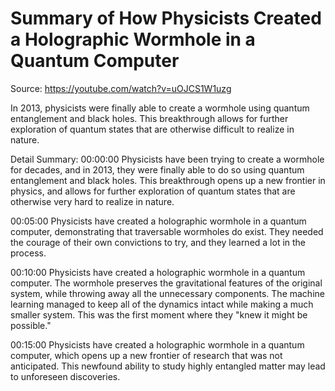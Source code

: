 # Summary of How Physicists Created a Holographic Wormhole in a Quantum Computer

Source: https://youtube.com/watch?v=uOJCS1W1uzg

In 2013, physicists were finally able to create a wormhole using quantum entanglement and black holes. This breakthrough allows for further exploration of quantum states that are otherwise difficult to realize in nature.

Detail Summary: 
00:00:00
Physicists have been trying to create a wormhole for decades, and in 2013, they were finally able to do so using quantum entanglement and black holes. This breakthrough opens up a new frontier in physics, and allows for further exploration of quantum states that are otherwise very hard to realize in nature.

00:05:00
Physicists have created a holographic wormhole in a quantum computer, demonstrating that traversable wormholes do exist. They needed the courage of their own convictions to try, and they learned a lot in the process.

00:10:00
Physicists have created a holographic wormhole in a quantum computer. The wormhole preserves the gravitational features of the original system, while throwing away all the unnecessary components. The machine learning managed to keep all of the dynamics intact while making a much smaller system. This was the first moment where they "knew it might be possible."

00:15:00
Physicists have created a holographic wormhole in a quantum computer, which opens up a new frontier of research that was not anticipated. This newfound ability to study highly entangled matter may lead to unforeseen discoveries.

